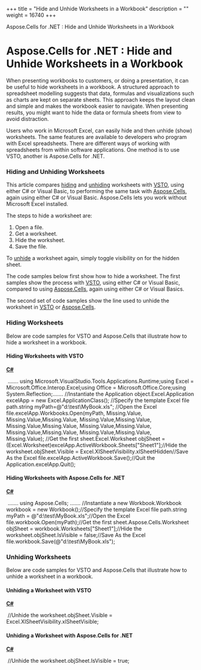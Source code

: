 +++
title = "Hide and Unhide Worksheets in a Workbook" 
description = "" 
weight = 16740 
+++

Aspose.Cells for .NET : Hide and Unhide Worksheets in a Workbook  

# Aspose.Cells for .NET : Hide and Unhide Worksheets in a Workbook


When presenting workbooks to customers, or doing a presentation, it can be useful to hide worksheets in a workbook. A structured approach to spreadsheet modelling suggests that data, formulas and visualizations such as charts are kept on separate sheets. This approach keeps the layout clean and simple and makes the workbook easier to navigate. When presenting results, you might want to hide the data or formula sheets from view to avoid distraction.

Users who work in Microsoft Excel, can easily hide and then unhide (show) worksheets. The same features are available to developers who program with Excel spreadsheets. There are different ways of working with spreadsheets from within software applications. One method is to use VSTO, another is Aspose.Cells for .NET.

### Hiding and Unhiding Worksheets

This article compares [hiding](http://localhost:1313/cellsnet/developerguide/knowledgebase/migrationfrommicrosoftofficeautomationtoaspose/hide+and+unhide+worksheets+in+a+workbook) and [unhiding](http://localhost:1313/cellsnet/developerguide/knowledgebase/migrationfrommicrosoftofficeautomationtoaspose/hide+and+unhide+worksheets+in+a+workbook) worksheets with [VSTO](http://localhost:1313/cellsnet/developerguide/knowledgebase/migrationfrommicrosoftofficeautomationtoaspose/hide+and+unhide+worksheets+in+a+workbook), using either C# or Visual Basic, to performing the same task with [Aspose.Cells](http://localhost:1313/cellsnet/developerguide/knowledgebase/migrationfrommicrosoftofficeautomationtoaspose/hide+and+unhide+worksheets+in+a+workbook), again using either C# or Visual Basic. Aspose.Cells lets you work without Microsoft Excel installed.

The steps to hide a worksheet are:

1.  Open a file.
2.  Get a worksheet.
3.  Hide the worksheet.
4.  Save the file.

To [unhide](http://localhost:1313/cellsnet/developerguide/knowledgebase/migrationfrommicrosoftofficeautomationtoaspose/hide+and+unhide+worksheets+in+a+workbook) a worksheet again, simply toggle visibility on for the hidden sheet.

The code samples below first show how to hide a worksheet. The first samples show the process with [VSTO](http://localhost:1313/cellsnet/developerguide/knowledgebase/migrationfrommicrosoftofficeautomationtoaspose/hide+and+unhide+worksheets+in+a+workbook), using either C# or Visual Basic, compared to using [Aspose.Cells](http://localhost:1313/cellsnet/developerguide/knowledgebase/migrationfrommicrosoftofficeautomationtoaspose/hide+and+unhide+worksheets+in+a+workbook), again using either C# or Visual Basics.

The second set of code samples show the line used to unhide the worksheet in [VSTO](http://localhost:1313/cellsnet/developerguide/knowledgebase/migrationfrommicrosoftofficeautomationtoaspose/hide+and+unhide+worksheets+in+a+workbook) or [Aspose.Cells](http://localhost:1313/cellsnet/developerguide/knowledgebase/migrationfrommicrosoftofficeautomationtoaspose/hide+and+unhide+worksheets+in+a+workbook).

### Hiding Worksheets

Below are code samples for VSTO and Aspose.Cells that illustrate how to hide a worksheet in a workbook.

#### Hiding Worksheets with VSTO 

**[C#](/pages/createpage.action?spaceKey=cellsnet&title=C&linkCreation=true&fromPageId=5017465)**

 ....... using Microsoft.VisualStudio.Tools.Applications.Runtime;using Excel = Microsoft.Office.Interop.Excel;using Office = Microsoft.Office.Core;using System.Reflection;....... //Instantiate the Application object.Excel.Application excelApp = new Excel.ApplicationClass(); //Specify the template Excel file path.string myPath=@"d:\\test\\MyBook.xls"; //Open the Excel file.excelApp.Workbooks.Open(myPath, Missing.Value, Missing.Value,Missing.Value, Missing.Value,Missing.Value, Missing.Value,Missing.Value, Missing.Value,Missing.Value, Missing.Value,Missing.Value, Missing.Value,Missing.Value, Missing.Value); //Get the first sheet.Excel.Worksheet objSheet = (Excel.Worksheet)excelApp.ActiveWorkbook.Sheets\["Sheet1"\];//Hide the worksheet.objSheet.Visible = Excel.XlSheetVisibility.xlSheetHidden//Save As the Excel file.excelApp.ActiveWorkbook.Save();//Quit the Application.excelApp.Quit(); 

#### Hiding Worksheets with Aspose.Cells for .NET

**[C#](/pages/createpage.action?spaceKey=cellsnet&title=C&linkCreation=true&fromPageId=5017465)**

 ....... using Aspose.Cells; ....... //Instantiate a new Workbook.Workbook workbook = new Workbook();//Specify the template Excel file path.string myPath = @"d:\\test\\MyBook.xls";//Open the Excel file.workbook.Open(myPath);//Get the first sheet.Aspose.Cells.Worksheet objSheet = workbook.Worksheets\["Sheet1"\];//Hide the worksheet.objSheet.IsVisible = false;//Save As the Excel file.workbook.Save(@"d:\\test\\MyBook.xls"); 

### Unhiding Worksheets

Below are code samples for VSTO and Aspose.Cells that illustrate how to unhide a worksheet in a workbook.

#### Unhiding a Worksheet with VSTO

**[C#](/pages/createpage.action?spaceKey=cellsnet&title=C&linkCreation=true&fromPageId=5017465)**

 //Unhide the worksheet.objSheet.Visible = Excel.XlSheetVisibility.xlSheetVisible; 

#### Unhiding a Worksheet with Aspose.Cells for .NET

**[C#](/pages/createpage.action?spaceKey=cellsnet&title=C&linkCreation=true&fromPageId=5017465)**

 //Unhide the worksheet.objSheet.IsVisible = true; 

